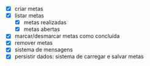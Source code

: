 - [x] criar metas
- [x] listar metas
  - [x] metas realizadas
  - [x] metas abertas
- [x] marcar/desmarcar metas como concluída
- [x] remover metas
- [x] sistema de mensagens
- [x] persistir dados: sistema de carregar e salvar metas